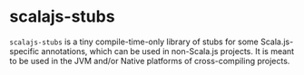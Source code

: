 # scalajs-stubs

`scalajs-stubs` is a tiny compile-time-only library of stubs for some Scala.js-specific annotations, which can be used in non-Scala.js projects.
It is meant to be used in the JVM and/or Native platforms of cross-compiling projects.
